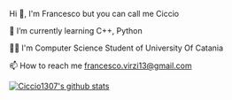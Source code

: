 Hi 👋, I'm Francesco but you can call me Ciccio


🌱 I’m currently learning C++, Python

👨‍💻 I'm Computer Science Student of University Of Catania 

📫 How to reach me francesco.virzi13@gmail.com

[![Ciccio1307's github stats](https://github-readme-stats.vercel.app/api?username=ciccio1307&count_private=true&show_icons=true&theme=radical)](https://github.com/Ciccio1307)

